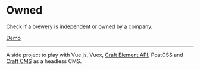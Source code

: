 # Owned


Check if a brewery is independent or owned by a company. 

[Demo](https://owned.devoops.de)

---

A side project to play with Vue.js, Vuex, [Craft Element API](https://github.com/craftcms/element-api), PostCSS and [Craft CMS](https://craftcms.com/) as a headless CMS.


